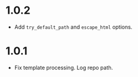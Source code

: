 # 1.0.2

-   Add `try_default_path` and `escape_html` options.

# 1.0.1

-   Fix template processing. Log repo path.
